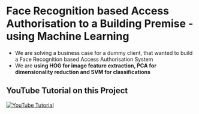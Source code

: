 # Face Recognition based Access Authorisation to a Building Premise - using Machine Learning

* We are solving a business case for a dummy client, that wanted to build a Face Recognition based Access Authorisation System
* We are **using HOG for image feature extraction, PCA for dimensionality reduction and SVM for classifications**

## YouTube Tutorial on this Project
[![YouTube Tutorial](https://img.youtube.com/vi/4EeUkpAYrYo/0.jpg)](https://www.youtube.com/watch?v=4EeUkpAYrYo)
